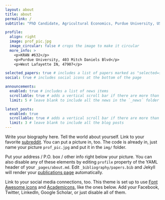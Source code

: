 ```yaml
---
layout: about
title: about
permalink: /
subtitle: "PhD Candidate, Agricultural Economics, Purdue University, USA</a> <br> Contact: <a href='mailto:saha50@purdue.edu'>saha50@purdue.edu</a> <br> LinkedIn: <a href='http://www.linkedin.com/in/koustuv-saha-71b284b6' target='_blank'>Koustuv Saha</a>"

profile:
  align: right
  image: prof_pic.jpg
  image_circular: false # crops the image to make it circular
  more_info: >
    <p>KRAN #632</p>
    <p>Purdue University, 403 Mitch Daniels Blvd</p>
    <p>West Lafayette IN, 47907</p>

selected_papers: true # includes a list of papers marked as "selected={true}"
social: true # includes social icons at the bottom of the page

announcements:
  enabled: true # includes a list of news items
  scrollable: true # adds a vertical scroll bar if there are more than 3 news items
  limit: 5 # leave blank to include all the news in the `_news` folder

latest_posts:
  enabled: true
  scrollable: true # adds a vertical scroll bar if there are more than 3 new posts items
  limit: 3 # leave blank to include all the blog posts
---
```


Write your biography here. Tell the world about yourself. Link to your favorite [subreddit](http://reddit.com). You can put a picture in, too. The code is already in, just name your picture `prof_pic.jpg` and put it in the `img/` folder.

Put your address / P.O. box / other info right below your picture. You can also disable any of these elements by editing `profile` property of the YAML header of your `_pages/about.md`. Edit `_bibliography/papers.bib` and Jekyll will render your [publications page](/al-folio/publications/) automatically.

Link to your social media connections, too. This theme is set up to use [Font Awesome icons](https://fontawesome.com/) and [Academicons](https://jpswalsh.github.io/academicons/), like the ones below. Add your Facebook, Twitter, LinkedIn, Google Scholar, or just disable all of them.
